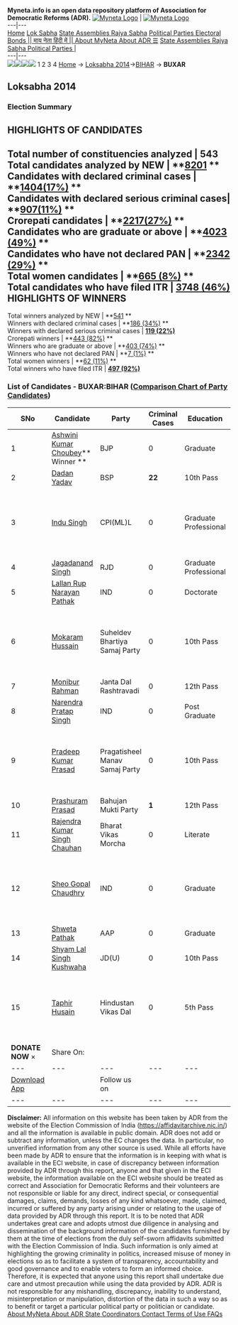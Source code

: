 **Myneta.info is an open data repository platform of Association for Democratic Reforms (ADR).**
[![Myneta Logo](https://www.myneta.info/lib/img/myneta-logo.png)](https://www.myneta.info/) | [![Myneta Logo](https://www.myneta.info/lib/img/adr-logo.png)](https://adrindia.org)  
---|---  
[Home](https://www.myneta.info/) [Lok Sabha](https://www.myneta.info/#ls "Lok Sabha") [ State Assemblies ](https://www.myneta.info/#sa "State Assemblies") [Rajya Sabha](https://www.myneta.info/#rs "Rajya Sabha") [Political Parties ](https://www.myneta.info/party "Political Parties") [ Electoral Bonds ](https://www.myneta.info/electoral_bonds "Electoral Bonds") [ || माय नेता हिंदी में || ](https://translate.google.co.in/translate?prev=hp&hl=en&js=y&u=www.myneta.info&sl=en&tl=hi&history_state0=) [ About MyNeta ](https://adrindia.org/content/about-myneta) [ About ADR ](https://adrindia.org/about-adr/who-we-are) [☰](javascript:void\(0\))
[ State Assemblies ](https://www.myneta.info/#sa "State Assemblies") [ Rajya Sabha ](https://www.myneta.info/#rs "Rajya Sabha") [ Political Parties ](https://www.myneta.info/party "Political Parties")
|   
---|---  
![](https://www.myneta.info/lib/img/banner/banner-1.png)![](https://www.myneta.info/lib/img/banner/banner-2.png)![](https://www.myneta.info/lib/img/banner/banner-3.png)![](https://www.myneta.info/lib/img/banner/banner-4.png)
1  2  3  4 
[Home](https://www.myneta.info/) → [Loksabha 2014](https://www.myneta.info/ls2014/)→[BIHAR](https://www.myneta.info/ls2014/index.php?action=show_constituencies&state_id=4) → **BUXAR**
### 
## Loksabha 2014
###  Election Summary 
HIGHLIGHTS OF CANDIDATES  
---  
Total number of constituencies analyzed |  543   
Total candidates analyzed by NEW | **[8201](https://www.myneta.info/ls2014/index.php?action=summary&subAction=candidates_analyzed&sort=candidate#summary) **  
Candidates with declared criminal cases | **[1404(17%)](https://www.myneta.info/ls2014/index.php?action=summary&subAction=crime&sort=candidate#summary) **  
Candidates with declared serious criminal cases| **[907(11%)](https://www.myneta.info/ls2014/index.php?action=summary&subAction=serious_crime&sort=candidate#summary) **  
Crorepati candidates | **[2217(27%)](https://www.myneta.info/ls2014/index.php?action=summary&subAction=crorepati&sort=candidate#summary) **  
Candidates who are graduate or above | **[4023 (49%)](https://www.myneta.info/ls2014/index.php?action=summary&subAction=education&sort=candidate#summary) **  
Candidates who have not declared PAN | **[2342 (29%)](https://www.myneta.info/ls2014/index.php?action=summary&subAction=without_pan&sort=candidate#summary) **  
Total women candidates | **[665 (8%)](https://www.myneta.info/ls2014/index.php?action=summary&subAction=women_candidate&sort=candidate#summary) **  
Total candidates who have filed ITR | [**3748 (46%)**](https://www.myneta.info/ls2014/index.php?action=summary&subAction=filed_itr&sort=candidate#summary)  
HIGHLIGHTS OF WINNERS  
---  
Total winners analyzed by NEW | **[541](https://www.myneta.info/ls2014/index.php?action=summary&subAction=winner_analyzed&sort=candidate#summary) **  
Winners with declared criminal cases | **[186 (34%)](https://www.myneta.info/ls2014/index.php?action=summary&subAction=winner_crime&sort=candidate#summary) **  
Winners with declared serious criminal cases | **[119 (22%)](https://www.myneta.info/ls2014/index.php?action=summary&subAction=winner_serious_crime&sort=candidate#summary)**  
Crorepati winners | **[443 (82%)](https://www.myneta.info/ls2014/index.php?action=summary&subAction=winner_crorepati&sort=candidate#summary) **  
Winners who are graduate or above | **[403 (74%)](https://www.myneta.info/ls2014/index.php?action=summary&subAction=winner_education&sort=candidate#summary) **  
Winners who have not declared PAN | **[7 (1%)](https://www.myneta.info/ls2014/index.php?action=summary&subAction=winner_without_pan&sort=candidate#summary) **  
Total women winners | **[62 (11%)](https://www.myneta.info/ls2014/index.php?action=summary&subAction=winner_women&sort=candidate#summary) **  
Total winners who have filed ITR | [**497 (92%)**](https://www.myneta.info/ls2014/index.php?action=summary&subAction=winner_filed_itr&sort=candidate#summary)  
### List of Candidates - BUXAR:BIHAR ([Comparison Chart of Party Candidates](https://www.myneta.info/ls2014/comparisonchart.php?constituency_id=33))
SNo | Candidate| Party| Criminal Cases| Education| Age| Total Assets| Liabilities  
---|---|---|---|---|---|---|---  
1  | [Ashwini Kumar Choubey](https://www.myneta.info/ls2014/candidate.php?candidate_id=2656)** Winner ** | BJP | 0 | Graduate| 61 | Rs 2,21,00,499 ~ 2 Crore+ | Rs 19,23,552 ~ 19 Lacs+  
2  | [Dadan Yadav](https://www.myneta.info/ls2014/candidate.php?candidate_id=2659) | BSP | **22** | 10th Pass| 50 | Rs 2,62,50,000 ~ 2 Crore+ | Rs 10,35,94,500 ~ 10 Crore+  
3  | [Indu Singh](https://www.myneta.info/ls2014/candidate.php?candidate_id=2655) | CPI(ML)L | 0 | Graduate Professional| 36 | ![](https://myneta.info/image_v2.php?myneta_folder=ls2014&candidate_id=2655&col=ta) | ![](https://myneta.info/image_v2.php?myneta_folder=ls2014&candidate_id=2655&col=lia)  
4  | [Jagadanand Singh](https://www.myneta.info/ls2014/candidate.php?candidate_id=2654) | RJD | 0 | Graduate Professional| 70 | Rs 2,01,42,620 ~ 2 Crore+ | Rs 0 ~   
5  | [Lallan Rup Narayan Pathak](https://www.myneta.info/ls2014/candidate.php?candidate_id=2657) | IND | 0 | Doctorate| 70 | Rs 77,50,000 ~ 77 Lacs+ | Rs 0 ~   
6  | [Mokaram Hussain](https://www.myneta.info/ls2014/candidate.php?candidate_id=2658) | Suheldev Bhartiya Samaj Party | 0 | 10th Pass| 62 | ![](https://myneta.info/image_v2.php?myneta_folder=ls2014&candidate_id=2658&col=ta) | ![](https://myneta.info/image_v2.php?myneta_folder=ls2014&candidate_id=2658&col=lia)  
7  | [Monibur Rahman](https://www.myneta.info/ls2014/candidate.php?candidate_id=2667) | Janta Dal Rashtravadi | 0 | 12th Pass| 44 | Rs 31,30,000 ~ 31 Lacs+ | Rs 0 ~   
8  | [Narendra Pratap Singh](https://www.myneta.info/ls2014/candidate.php?candidate_id=2650) | IND | 0 | Post Graduate| 33 | Rs 72,94,224 ~ 72 Lacs+ | Rs 0 ~   
9  | [Pradeep Kumar Prasad](https://www.myneta.info/ls2014/candidate.php?candidate_id=2653) | Pragatisheel Manav Samaj Party | 0 | 10th Pass| 34 | ![](https://myneta.info/image_v2.php?myneta_folder=ls2014&candidate_id=2653&col=ta) | ![](https://myneta.info/image_v2.php?myneta_folder=ls2014&candidate_id=2653&col=lia)  
10  | [Prashuram Prasad](https://www.myneta.info/ls2014/candidate.php?candidate_id=2662) | Bahujan Mukti Party | **1** | 12th Pass| 35 | Rs 4,60,000 ~ 4 Lacs+ | Rs 0 ~   
11  | [Rajendra Kumar Singh Chauhan](https://www.myneta.info/ls2014/candidate.php?candidate_id=2665) | Bharat Vikas Morcha | 0 | Literate| 48 | Rs 35,000 ~ 35 Thou+ | Rs 0 ~   
12  | [Sheo Gopal Chaudhry](https://www.myneta.info/ls2014/candidate.php?candidate_id=2660) | IND | 0 | Graduate| 74 | ![](https://myneta.info/image_v2.php?myneta_folder=ls2014&candidate_id=2660&col=ta) | ![](https://myneta.info/image_v2.php?myneta_folder=ls2014&candidate_id=2660&col=lia)  
13  | [Shweta Pathak](https://www.myneta.info/ls2014/candidate.php?candidate_id=2651) | AAP | 0 | Graduate| 30 | Rs 69,53,992 ~ 69 Lacs+ | Rs 0 ~   
14  | [Shyam Lal Singh Kushwaha](https://www.myneta.info/ls2014/candidate.php?candidate_id=2652) | JD(U) | 0 | 10th Pass| 59 | Rs 8,18,11,000 ~ 8 Crore+ | Rs 19,32,000 ~ 19 Lacs+  
15  | [Taphir Husain](https://www.myneta.info/ls2014/candidate.php?candidate_id=2661) | Hindustan Vikas Dal | 0 | 5th Pass| 48 | ![](https://myneta.info/image_v2.php?myneta_folder=ls2014&candidate_id=2661&col=ta) | ![](https://myneta.info/image_v2.php?myneta_folder=ls2014&candidate_id=2661&col=lia)  
|  **DONATE NOW** × |  Share On:  | [](https://api.whatsapp.com/send?text=https%3A%2F%2Fmyneta.info%2Fpunjab2022%2Findex.php%3Faction%3Dshow_constituencies%26state_id%3D19) | [](https://www.facebook.com/sharer/sharer.php?u=https%3A%2F%2Fmyneta.info%2Fpunjab2022%2Findex.php%3Faction%3Dshow_constituencies%26state_id%3D19) | [](https://twitter.com/share?url=https%3A%2F%2Fmyneta.info%2Fpunjab2022%2Findex.php%3Faction%3Dshow_constituencies%26state_id%3D19)  
---|---|---|---|---  
| [ Download App ](https://play.google.com/store/apps/details?id=com.webrosoft.myneta1&pcampaignid=pcampaignidMKT-Other-global-all-co-prtnr-py-PartBadge-Mar2515-1) | [](https://play.google.com/store/apps/details?id=com.webrosoft.myneta1&pcampaignid=pcampaignidMKT-Other-global-all-co-prtnr-py-PartBadge-Mar2515-1) |  Follow us on  | [](https://www.facebook.com/adrindia.org/) | [](https://twitter.com/adrspeaks) | [](https://groups.google.com/g/national-election-watch?hl=en&pli=1) | [](https://www.instagram.com/adrspeaks/) | [](https://www.youtube.com/user/adrspeaks) | [](https://sharechat.com/profile/adrspeaks)  
---|---|---|---|---|---|---|---|---  
**Disclaimer:** All information on this website has been taken by ADR from the website of the Election Commission of India (https://affidavitarchive.nic.in/) and all the information is available in public domain. ADR does not add or subtract any information, unless the EC changes the data. In particular, no unverified information from any other source is used. While all efforts have been made by ADR to ensure that the information is in keeping with what is available in the ECI website, in case of discrepancy between information provided by ADR through this report, anyone and that given in the ECI website, the information available on the ECI website should be treated as correct and Association for Democratic Reforms and their volunteers are not responsible or liable for any direct, indirect special, or consequential damages, claims, demands, losses of any kind whatsoever, made, claimed, incurred or suffered by any party arising under or relating to the usage of data provided by ADR through this report. It is to be noted that ADR undertakes great care and adopts utmost due diligence in analysing and dissemination of the background information of the candidates furnished by them at the time of elections from the duly self-sworn affidavits submitted with the Election Commission of India. Such information is only aimed at highlighting the growing criminality in politics, increased misuse of money in elections so as to facilitate a system of transparency, accountability and good governance and to enable voters to form an informed choice. Therefore, it is expected that anyone using this report shall undertake due care and utmost precaution while using the data provided by ADR. ADR is not responsible for any mishandling, discrepancy, inability to understand, misinterpretation or manipulation, distortion of the data in such a way so as to benefit or target a particular political party or politician or candidate. 
[ About MyNeta ](https://adrindia.org/content/about-myneta) [ About ADR ](https://adrindia.org/about-adr/who-we-are) [ State Coordinators ](https://adrindia.org/about-adr/state-coordinators) [ Contact ](https://adrindia.org/contact-us) [ Terms of Use ](https://adrindia.org/content/adr-terms-use) [ FAQs ](https://adrindia.org/content/faqs)
